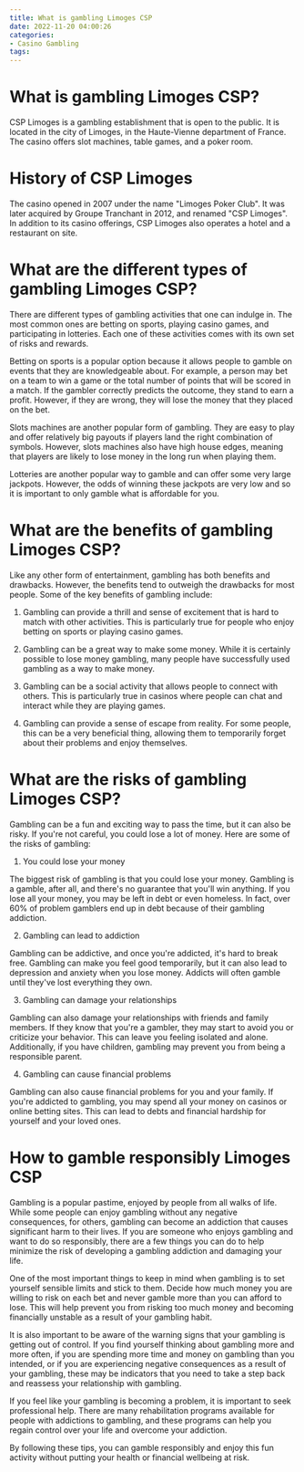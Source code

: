 ```yaml
---
title: What is gambling Limoges CSP
date: 2022-11-20 04:00:26
categories:
- Casino Gambling
tags:
---
```



#  What is gambling Limoges CSP?

CSP Limoges is a gambling establishment that is open to the public. It is located in the city of Limoges, in the Haute-Vienne department of France. The casino offers slot machines, table games, and a poker room.

# History of CSP Limoges

The casino opened in 2007 under the name "Limoges Poker Club". It was later acquired by Groupe Tranchant in 2012, and renamed "CSP Limoges". In addition to its casino offerings, CSP Limoges also operates a hotel and a restaurant on site.

#  What are the different types of gambling Limoges CSP?

There are different types of gambling activities that one can indulge in. The most common ones are betting on sports, playing casino games, and participating in lotteries. Each one of these activities comes with its own set of risks and rewards.

Betting on sports is a popular option because it allows people to gamble on events that they are knowledgeable about. For example, a person may bet on a team to win a game or the total number of points that will be scored in a match. If the gambler correctly predicts the outcome, they stand to earn a profit. However, if they are wrong, they will lose the money that they placed on the bet.

Slots machines are another popular form of gambling. They are easy to play and offer relatively big payouts if players land the right combination of symbols. However, slots machines also have high house edges, meaning that players are likely to lose money in the long run when playing them.

Lotteries are another popular way to gamble and can offer some very large jackpots. However, the odds of winning these jackpots are very low and so it is important to only gamble what is affordable for you.

#  What are the benefits of gambling Limoges CSP?

Like any other form of entertainment, gambling has both benefits and drawbacks. However, the benefits tend to outweigh the drawbacks for most people. Some of the key benefits of gambling include:

1. Gambling can provide a thrill and sense of excitement that is hard to match with other activities. This is particularly true for people who enjoy betting on sports or playing casino games.

2. Gambling can be a great way to make some money. While it is certainly possible to lose money gambling, many people have successfully used gambling as a way to make money.

3. Gambling can be a social activity that allows people to connect with others. This is particularly true in casinos where people can chat and interact while they are playing games.

4. Gambling can provide a sense of escape from reality. For some people, this can be a very beneficial thing, allowing them to temporarily forget about their problems and enjoy themselves.

#  What are the risks of gambling Limoges CSP?

Gambling can be a fun and exciting way to pass the time, but it can also be risky. If you're not careful, you could lose a lot of money. Here are some of the risks of gambling:

1. You could lose your money

The biggest risk of gambling is that you could lose your money. Gambling is a gamble, after all, and there's no guarantee that you'll win anything. If you lose all your money, you may be left in debt or even homeless. In fact, over 60% of problem gamblers end up in debt because of their gambling addiction.

2. Gambling can lead to addiction

Gambling can be addictive, and once you're addicted, it's hard to break free. Gambling can make you feel good temporarily, but it can also lead to depression and anxiety when you lose money. Addicts will often gamble until they've lost everything they own.

3. Gambling can damage your relationships

Gambling can also damage your relationships with friends and family members. If they know that you're a gambler, they may start to avoid you or criticize your behavior. This can leave you feeling isolated and alone. Additionally, if you have children, gambling may prevent you from being a responsible parent.

4. Gambling can cause financial problems

Gambling can also cause financial problems for you and your family. If you're addicted to gambling, you may spend all your money on casinos or online betting sites. This can lead to debts and financial hardship for yourself and your loved ones.

#  How to gamble responsibly Limoges CSP

Gambling is a popular pastime, enjoyed by people from all walks of life. While some people can enjoy gambling without any negative consequences, for others, gambling can become an addiction that causes significant harm to their lives. If you are someone who enjoys gambling and want to do so responsibly, there are a few things you can do to help minimize the risk of developing a gambling addiction and damaging your life.

One of the most important things to keep in mind when gambling is to set yourself sensible limits and stick to them. Decide how much money you are willing to risk on each bet and never gamble more than you can afford to lose. This will help prevent you from risking too much money and becoming financially unstable as a result of your gambling habit.

It is also important to be aware of the warning signs that your gambling is getting out of control. If you find yourself thinking about gambling more and more often, if you are spending more time and money on gambling than you intended, or if you are experiencing negative consequences as a result of your gambling, these may be indicators that you need to take a step back and reassess your relationship with gambling.

If you feel like your gambling is becoming a problem, it is important to seek professional help. There are many rehabilitation programs available for people with addictions to gambling, and these programs can help you regain control over your life and overcome your addiction.

By following these tips, you can gamble responsibly and enjoy this fun activity without putting your health or financial wellbeing at risk.